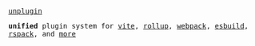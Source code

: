 [<samp>unplugin</samp>](https://github.com/unjs/unplugin)

<samp><b>unified</b> plugin system for <a href="https://github.com/unjs/unplugin#hooks">vite</a>, <a href="https://github.com/unjs/unplugin#hooks">rollup</a>, <a href="https://github.com/unjs/unplugin#hooks">webpack</a>, <a href="https://github.com/unjs/unplugin#hooks">esbuild</a>, <a href="https://github.com/unjs/unplugin#hooks">rspack</a>, and <a href="https://github.com/unjs/unplugin#hooks">more</a></samp>
